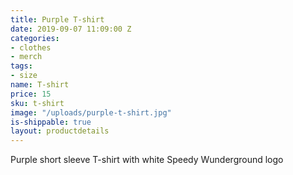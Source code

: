```yaml
---
title: Purple T-shirt
date: 2019-09-07 11:09:00 Z
categories:
- clothes
- merch
tags:
- size
name: T-shirt
price: 15
sku: t-shirt
image: "/uploads/purple-t-shirt.jpg"
is-shippable: true
layout: productdetails
---
```


Purple short sleeve T-shirt with white Speedy Wunderground logo